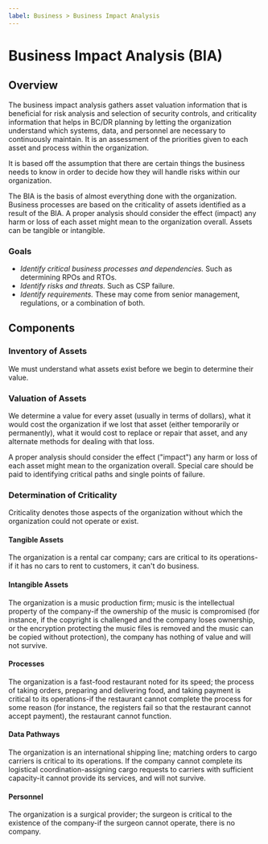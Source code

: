 ```yaml
---
label: Business > Business Impact Analysis
---
```


# Business Impact Analysis (BIA)

## Overview

The business impact analysis gathers asset valuation information that is beneficial for risk analysis and selection of security controls, and criticality information that helps in BC/DR planning by letting the organization understand which systems, data, and personnel are necessary to continuously maintain. It is an assessment of the priorities given to each asset and process within the organization.

It is based off the assumption that there are certain things the business needs to know in order to decide how they will handle risks within our organization.

The BIA is the basis of almost everything done with the organization. Business processes are based on the criticality of assets identified as a result of the BIA. A proper analysis should consider the effect (impact) any harm or loss of each asset might mean to the organization overall. Assets can be tangible or intangible.

### Goals

- *Identify critical business processes and dependencies.* Such as determining RPOs and RTOs.
- *Identify risks and threats.* Such as CSP failure.
- *Identify requirements.* These may come from senior management, regulations, or a combination of both.

## Components

### Inventory of Assets

We must understand what assets exist before we begin to determine their value.

### Valuation of Assets

We determine a value for every asset (usually in terms of dollars), what it would cost the organization if we lost that asset (either temporarily or permanently), what it would cost to replace or repair that asset, and any alternate methods for dealing with that loss.

A proper analysis should consider the effect ("impact") any harm or loss of each asset might mean to the organization overall. Special care should be paid to identifying critical paths and single points of failure.

### Determination of Criticality

Criticality denotes those aspects of the organization without which the organization could not operate or exist.

#### Tangible Assets

The organization is a rental car company; cars are critical to its operations-if it has no cars to rent to customers, it can't do business.

#### Intangible Assets

The organization is a music production firm; music is the intellectual property of the company-if the ownership of the music is compromised (for instance, if the copyright is challenged and the company loses ownership, or the encryption protecting the music files is removed and the music can be copied without protection), the company has nothing of value and will not survive.

#### Processes

The organization is a fast-food restaurant noted for its speed; the process of taking orders, preparing and delivering food, and taking payment is critical to its operations-if the restaurant cannot complete the process for some reason (for instance, the registers fail so that the restaurant cannot accept payment), the restaurant cannot function.

#### Data Pathways

The organization is an international shipping line; matching orders to cargo carriers is critical to its operations. If the company cannot complete its logistical coordination-assigning cargo requests to carriers with sufficient capacity-it cannot provide its services, and will not survive.

#### Personnel

The organization is a surgical provider; the surgeon is critical to the existence of the company-if the surgeon cannot operate, there is no company.
